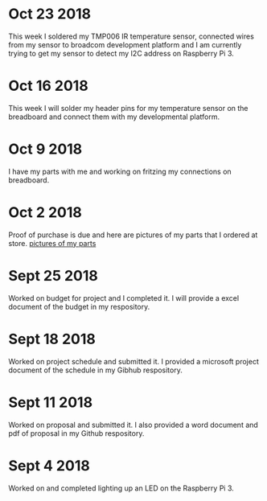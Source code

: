 
# Oct 23 2018
This week I soldered my TMP006 IR temperature sensor, connected wires from my sensor to broadcom development platform and I am currently trying to get my sensor to detect my I2C address on Raspberry Pi 3.

# Oct 16 2018 
This week I will solder my header pins for my temperature sensor on the breadboard and connect them with my developmental platform.

# Oct 9 2018
I have my parts with me and working on fritzing my connections on breadboard.

# Oct 2 2018
Proof of purchase is due and here are pictures of my parts that I ordered at store.
[pictures of my parts](https://raw.githubusercontent.com/n01103934/Thermometer/master/images/parts.png)

# Sept 25 2018
Worked on budget for project and I completed it. I will provide a excel document of the budget in my respository.

# Sept 18 2018
Worked on project schedule and submitted it. I provided a microsoft project document of the schedule in my Gibhub respository.

# Sept 11 2018
Worked on proposal and submitted it. I also provided a word document and pdf of proposal in my Github respository.

# Sept 4 2018
Worked on and completed lighting up an LED on the Raspberry Pi 3. 
